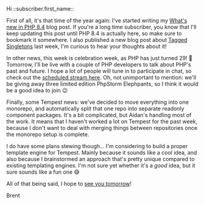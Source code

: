 Hi ::subscriber.first_name::

First of all, it's that time of the year again: I've started writing my [What's new in PHP 8.4](https://stitcher.io/blog/new-in-php-84) blog post. If you're a long time subscriber, you know that I'll keep updating this post until PHP 8.4 is actually here, so make sure to bookmark it somewhere. I also published a new blog post about [Tagged Singletons](https://stitcher.io/blog/tagged-singletons) last week, I'm curious to hear your thoughts about it!

In other news, this week is celebration week, as PHP has just turned 29! 🎉 Tomorrow, I'll be live with a couple of PHP developers to talk about PHP's past and future. I hope a lot of people will tune in to participate in chat, so check out the [scheduled stream here](https://www.youtube.com/watch?v=uQmGkpWYvHM). Oh, not unimportant to mention: we'll be giving away three limited edition PhpStorm Elephpants, so I think it would be a good idea to join 😉

Finally, some Tempest news: we've decided to move everything into one monorepo, and automatically split that one repo into separate readonly component packages. It's a bit complicated, but Aidan's handling most of the work. It means that I haven't worked a lot on Tempest for the past week, because I don't want to deal with merging things between repositories once the monorepo setup is complete. 

I do have some plans stewing though… I'm considering to build a proper template engine for Tempest. Mainly because it sounds like a cool idea, and also because I brainstormed an approach that's pretty unique compared to existing templating engines. I'm not sure yet whether it's a _good_ idea, but it sure sounds like a fun one 😅

All of that being said, I hope to [see you tomorrow](https://www.youtube.com/watch?v=uQmGkpWYvHM)! 

Brent